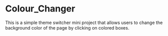# Colour_Changer
This is a simple theme switcher mini project that allows users to change the background color of the page by clicking on colored boxes.
